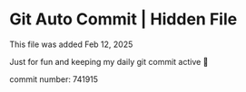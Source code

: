 # Git Auto Commit | Hidden File

This file was added Feb 12, 2025

Just for fun and keeping my daily git commit active 🤪

commit number: 741915

